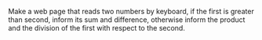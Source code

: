 Make a web page that reads two numbers by keyboard, if the first is greater than second, inform its sum and difference, otherwise inform the product and the division of the first with respect to the second.